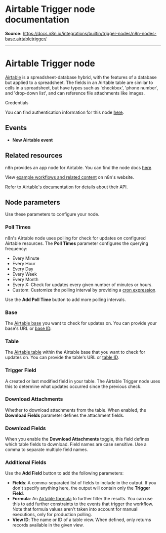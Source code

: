 # Airtable Trigger node documentation

**Source:** https://docs.n8n.io/integrations/builtin/trigger-nodes/n8n-nodes-base.airtabletrigger/

---

# Airtable Trigger node

[Airtable](https://airtable.com/) is a spreadsheet-database hybrid, with the features of a database but applied to a spreadsheet. The fields in an Airtable table are similar to cells in a spreadsheet, but have types such as 'checkbox', 'phone number', and 'drop-down list', and can reference file attachments like images.

Credentials

You can find authentication information for this node [here](../../credentials/airtable/).

## Events

- **New Airtable event**

## Related resources

n8n provides an app node for Airtable. You can find the node docs [here](../../app-nodes/n8n-nodes-base.airtable/).

View [example workflows and related content](https://n8n.io/integrations/airtable-trigger/) on n8n's website.

Refer to [Airtable's documentation](https://airtable.com/developers/web/api/introduction) for details about their API.

## Node parameters

Use these parameters to configure your node.

### Poll Times

n8n's Airtable node uses polling for check for updates on configured Airtable resources. The **Poll Times** parameter configures the querying frequency:

- Every Minute
- Every Hour
- Every Day
- Every Week
- Every Month
- Every X: Check for updates every given number of minutes or hours.
- Custom: Customize the polling interval by providing a [cron expression](https://en.wikipedia.org/wiki/Cron).

Use the **Add Poll Time** button to add more polling intervals.

### Base

The [Airtable base](https://support.airtable.com/docs/airtable-bases-overview) you want to check for updates on. You can provide your base's URL or [base ID](https://support.airtable.com/docs/finding-airtable-ids#finding-base-table-and-view-ids-from-urls).

### Table

The [Airtable table](https://support.airtable.com/docs/tables-overview) within the Airtable base that you want to check for updates on. You can provide the table's URL or [table ID](https://support.airtable.com/docs/finding-airtable-ids#finding-base-table-and-view-ids-from-urls).

### Trigger Field

A created or last modified field in your table. The Airtable Trigger node uses this to determine what updates occurred since the previous check.

### Download Attachments

Whether to download attachments from the table. When enabled, the **Download Fields** parameter defines the attachment fields.

### Download Fields

When you enable the **Download Attachments** toggle, this field defines which table fields to download. Field names are case sensitive. Use a comma to separate multiple field names.

### Additional Fields

Use the **Add Field** button to add the following parameters:

- **Fields**: A comma-separated list of fields to include in the output. If you don't specify anything here, the output will contain only the **Trigger Field**.
- **Formula**: An [Airtable formula](https://support.airtable.com/docs/formula-field-reference) to further filter the results. You can use this to add further constraints to the events that trigger the workflow. Note that formula values aren't taken into account for manual executions, only for production polling.
- **View ID**: The name or ID of a table view. When defined, only returns records available in the given view.
